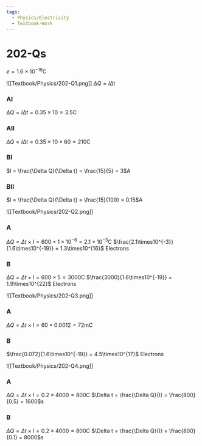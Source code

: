 ```yaml
---
tags:
  - Physics/Electricity
  - Textbook-Work
---
```

# 202-Qs
$e = 1.6\times10^{-19}$C

![[Textbook/Physics/202-Q1.png]]
$\Delta Q = I \Delta t$

### AI
$\Delta Q = I \Delta t = 0.35\times10 = 3.5$C
### AII
$\Delta Q = I \Delta t = 0.35 \times 10\times60 = 210$C

### BI
$I = \frac{\Delta Q}{\Delta t} = \frac{15}{5} = 3$A
### BII
$I = \frac{\Delta Q}{\Delta t} = \frac{15}{100} = 0.15$A

![[Textbook/Physics/202-Q2.png]]
### A
$\Delta Q = \Delta t \times I = 600\times1\times10^{-6} = 2.1\times10^{-3}$C
$\frac{2.1\times10^{-3}}{1.6\times10^{-19}} = 1.3\times10^{16}$ Electrons

### B
$\Delta Q = \Delta t \times I = 600\times5 = 3000$C
$\frac{3000}{1.6\times10^{-19}} = 1.9\times10^{22}$ Electrons

![[Textbook/Physics/202-Q3.png]]

### A
$\Delta Q = \Delta t\times I = 60\times0.0012 = 72$mC

### B
$\frac{0.072}{1.6\times10^{-19}} = 4.5\times10^{17}$ Electrons

![[Textbook/Physics/202-Q4.png]]

### A
$\Delta Q = \Delta t \times I = 0.2\times4000 = 800$C
$\Delta t = \frac{\Delta Q}{I} = \frac{800}{0.5} = 1600$s

### B
$\Delta Q = \Delta t \times I = 0.2\times4000 = 800$C
$\Delta t = \frac{\Delta Q}{I} = \frac{800}{0.1} = 8000$s